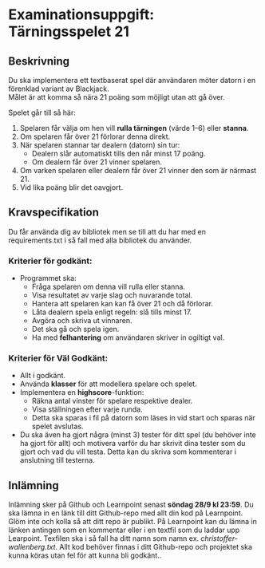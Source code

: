 # Examinationsuppgift: Tärningsspelet 21

## Beskrivning
Du ska implementera ett textbaserat spel där användaren möter datorn i en förenklad variant av Blackjack.  
Målet är att komma så nära 21 poäng som möjligt utan att gå över.

Spelet går till så här:
1. Spelaren får välja om hen vill **rulla tärningen** (värde 1–6) eller **stanna**.
2. Om spelaren får över 21 förlorar denna direkt.
3. När spelaren stannar tar dealern (datorn) sin tur:
   - Dealern slår automatiskt tills den når minst 17 poäng.
   - Om dealern får över 21 vinner spelaren.
4. Om varken spelaren eller dealern får över 21 vinner den som är närmast 21.
5. Vid lika poäng blir det oavgjort.

## Kravspecifikation

Du får använda dig av bibliotek men se till att du har med en requirements.txt i så fall med alla bibliotek du använder.

### Kriterier för godkänt:
- Programmet ska:
  - Fråga spelaren om denna vill rulla eller stanna.
  - Visa resultatet av varje slag och nuvarande total.
  - Hantera att spelaren kan kan få över 21 och då förlorar.
  - Låta dealern spela enligt regeln: slå tills minst 17.
  - Avgöra och skriva ut vinnaren.
  - Det ska gå och spela igen.
  - Ha med **felhantering** om användaren skriver in ogiltigt val.

### Kriterier för Väl Godkänt:
- Allt i godkänt.
- Använda **klasser** för att modellera spelare och spelet.
- Implementera en **highscore**-funktion:
  - Räkna antal vinster för spelare respektive dealer.
  - Visa ställningen efter varje runda.
  - Detta ska sparas i fil på datorn som läses in vid start och sparas när spelet avslutas.
- Du ska även ha gjort några (minst 3) tester för ditt spel (du behöver inte ha gjort för allt) och motivera varför du har skrivit dina tester som du gjort och vad du vill testa. Detta kan du skriva som kommenterar i anslutning till testerna.

## Inlämning

Inlämning sker på Github och Learnpoint senast **söndag 28/9 kl 23:59**. Du ska lämna in en länk till ditt Github-repo med allt din kod på Learnpoint. Glöm inte och kolla så att ditt repo är publikt. På Learnpoint kan du lämna in länken antingen som en kommentar eller i en textfil som du laddar upp Learpoint. Texfilen ska i så fall ha ditt namn som namn ex. *christoffer-wallenberg.txt*. Allt kod behöver finnas i ditt Github-repo och projektet ska kunna köras utan fel för att kunna bli godkänt..
